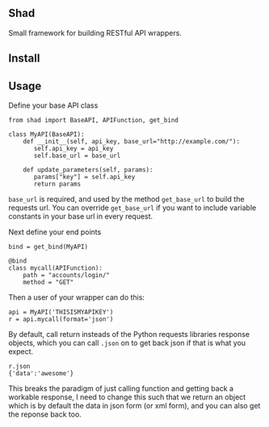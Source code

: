 Shad
----

Small framework for building RESTful API wrappers.

Install
-------


Usage
-----

Define your base API class

    from shad import BaseAPI, APIFunction, get_bind
    
    class MyAPI(BaseAPI):
        def __init__(self, api_key, base_url="http://example.com/"):
           self.api_key = api_key
           self.base_url = base_url
        
   		def update_parameters(self, params):
   		   params["key"] = self.api_key
   		   return params
   		   
`base_url` is required, and used by the method `get_base_url` to build the requests url. You can override `get_base_url` if you want to include variable constants in your base url in every request.

Next define your end points

	bind = get_bind(MyAPI)

    @bind
    class mycall(APIFunction):
        path = "accounts/login/"
        method = "GET"
        
Then a user of your wrapper can do this:

    api = MyAPI('THISISMYAPIKEY')
    r = api.mycall(format='json')
    
By default, call return insteads of the Python requests libraries response objects, which you can call `.json` on to get back json if that is what you expect.

	r.json
	{'data':'awesome'}
	
This breaks the paradigm of just calling function and getting back a workable response, I need to change this such that we return an object which is by default the data in json form (or xml form), and you can also get the reponse back too.
        
